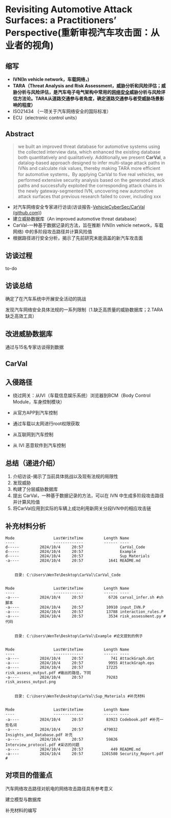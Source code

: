# Revisiting Automotive Attack Surfaces: a Practitioners’ Perspective(重新审视汽车攻击面：从业者的视角)

## 缩写

- **IVN(In vehicle network，车载网络，)**
- **TARA（Threat Analysis and Risk Assessment，威胁分析和风险评估；威胁分析与风险评估，是汽车电子电气架构中常用的[网络安全](https://zhida.zhihu.com/search?content_id=219454626&content_type=Article&match_order=1&q=网络安全&zhida_source=entity)威胁分析与风险评估方法论。TARA从道路交通参与者角度，确定道路交通参与者受威胁场景影响的程度）**
- ISO21434 （一项关于汽车网络安全的国际标准）
- ECU（electronic control units）

## Abstract

> we built an improved threat database for automotive systems using the collected interview data, which enhanced the existing database both quantitatively and qualitatively. Additionally,we present **CarVal**, a datalog-based approach designed to infer multi-stage attack paths in IVNs and calculate risk values, thereby making TARA more efficient for automotive systems，By applying CarVal to five real vehicles, we performed extensive security analysis based on the generated attack paths and successfully exploited the corresponding attack chains in the newly gateway-segmented IVN, uncovering new automotive attack surfaces that previous research failed to cover, including xxx

- 对汽车网络安全专家进行访谈(访谈报告-[VehicleCyberSec/CarVal (github.com)](https://github.com/VehicleCyberSec/CarVal))
- 建立威胁数据库（An improved automotive threat database）
- CarVal-一种基于数据记录的方法，旨在推断 IVN(In vehicle network，车载网络) 中的多阶段攻击路径并计算风险值
- 根据路径进行安全分析，揭示了先前研究未能涵盖的新汽车攻击面

## 访谈过程

to-do	

## 访谈总结

确定了在汽车系统中开展安全活动的挑战

发现汽车网络安全具体法规的一系列限制（1.缺乏高质量的威胁数据库；2.TARA 缺乏高效工具）

## 改进威胁数据库

通过与15名专家访谈得到数据

## CarVal



## 入侵路径

- 绕过网关：从IVI（车载信息娱乐系统）浏览器到BCM（Body Control Module，车身控制模块）

- 从官方APP到汽车控制
- 通过车载以太网进行root权限获取
- 从互联网到汽车控制
- 从 IVI 恶意软件到汽车控制

## 总结（递进介绍）

1. 介绍访谈-揭示了当前具体挑战以及现有法规的局限性
2. 发现威胁
3. 构建了分层威胁数据库
4. 提出 CarVal，一种基于数据记录的方法，可以在 IVN 中生成多阶段攻击路径并计算风险值
5. 将CarVal应用到实际的车辆上成功利用新网关分段IVN中的相应攻击链

## 补充材料分析

```shell
Mode                 LastWriteTime         Length Name
----                 -------------         ------ ----
d-----         2024/10/4     20:57                CarVal_Code
d-----         2024/10/4     20:57                Example
d-----         2024/10/4     20:57                Sup_Materials
-a----         2024/10/4     20:57           1641 README.md


    目录: C:\Users\WenTe\Desktop\CarVal\CarVal_Code


Mode                 LastWriteTime         Length Name
----                 -------------         ------ ----
-a----         2024/10/4     20:57           6726 carval_infer.sh #sh脚本
-a----         2024/10/4     20:57          10910 input_IVN.P
-a----         2024/10/4     20:57          13788 interaction_rules.P
-a----         2024/10/4     20:57           3534 risk_assessment.py #代码


    目录: C:\Users\WenTe\Desktop\CarVal\Example #论文提到的例子


Mode                 LastWriteTime         Length Name
----                 -------------         ------ ----
-a----         2024/10/4     20:57            741 AttackGraph.dot
-a----         2024/10/4     20:57           9955 AttackGraph.eps
-a----         2024/10/4     20:57          17225 risk_assess_output.pdf #输出的路径，下同
-a----         2024/10/4     20:57          79283 risk_assess_output.png


    目录: C:\Users\WenTe\Desktop\CarVal\Sup_Materials #补充材料


Mode                 LastWriteTime         Length Name
----                 -------------         ------ ----
-a----         2024/10/4     20:57          83923 Codebook.pdf #补充一些名词
-a----         2024/10/4     20:57         479032 Insights_and_Database.pdf 补充
-a----         2024/10/4     20:57          59826 Interview_protocol.pdf #采访的问题
-a----         2024/10/4     20:57            449 README.md 
-a----         2024/10/4     20:57        1201580 Security_Report.pdf #
```

## 对项目的借鉴点

汽车网络攻击路径对航电的网络攻击路径具有参考意义

建立模型与数据库

补充材料的编写

